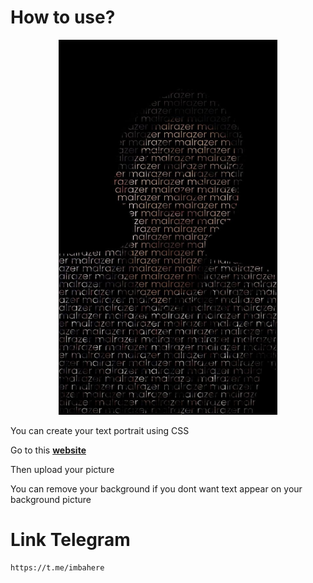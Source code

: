 # How to use?
<p align="center">
<img src="image.jpg" width="350" height="600" />
</p>

You can create your text portrait using CSS

Go to this [**website**](https://malrazer.github.io/text-portrait-css/)

Then upload your picture

You can remove your background if you dont want text appear on your background picture

# Link Telegram
```
https://t.me/imbahere
```
